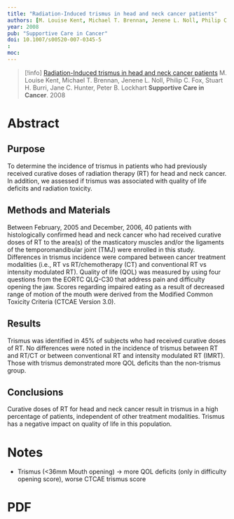 ```yaml
---
title: "Radiation-Induced trismus in head and neck cancer patients"
authors: [M. Louise Kent, Michael T. Brennan, Jenene L. Noll, Philip C. Fox, Stuart H. Burri, Jane C. Hunter, Peter B. Lockhart]
year: 2008
pub: "Supportive Care in Cancer"
doi: 10.1007/s00520-007-0345-5
: 
moc: 
---
```

>[!info]
[Radiation-Induced trismus in head and neck cancer patients](https://pubmed.ncbi.nlm.nih.gov/17965892/)
M. Louise Kent, Michael T. Brennan, Jenene L. Noll, Philip C. Fox, Stuart H. Burri, Jane C. Hunter, Peter B. Lockhart
**Supportive Care in Cancer**. 2008

# Abstract
## Purpose
To determine the incidence of trismus in patients who had previously received curative doses of radiation therapy (RT) for head and neck cancer. In addition, we assessed if trismus was associated with quality of life deficits and radiation toxicity.

## Methods and Materials
Between February, 2005 and December, 2006, 40 patients with histologically confirmed head and neck cancer who had received curative doses of RT to the area(s) of the masticatory muscles and/or the ligaments of the temporomandibular joint (TMJ) were enrolled in this study. Differences in trismus incidence were compared between cancer treatment modalities (i.e., RT vs RT/chemotherapy (CT) and conventional RT vs intensity modulated RT). Quality of life (QOL) was measured by using four questions from the EORTC QLQ-C30 that address pain and difficulty opening the jaw. Scores regarding impaired eating as a result of decreased range of motion of the mouth were derived from the Modified Common Toxicity Criteria (CTCAE Version 3.0).

## Results
Trismus was identified in 45% of subjects who had received curative doses of RT. No differences were noted in the incidence of trismus between RT and RT/CT or between conventional RT and intensity modulated RT (IMRT). Those with trismus demonstrated more QOL deficits than the non-trismus group.

## Conclusions
Curative doses of RT for head and neck cancer result in trismus in a high percentage of patients, independent of other treatment modalities. Trismus has a negative impact on quality of life in this population.

# Notes
- Trismus (<36mm Mouth opening) → more QOL deficits (only in difficulty opening score), worse CTCAE trismus score

# PDF